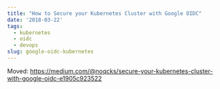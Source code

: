 ```yaml
---
title: "How to Secure your Kubernetes Cluster with Google OIDC"
date: '2018-03-22'
tags:
  - kubernetes
  - oidc
  - devops
slug: google-oidc-kubernetes
---
```


Moved: https://medium.com/@noqcks/secure-your-kubernetes-cluster-with-google-oidc-e1905c923522
